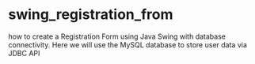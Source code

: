 # swing_registration_from
how to create a Registration Form using Java Swing with database connectivity. Here we will use the MySQL database to store user data via JDBC API
